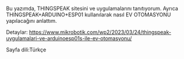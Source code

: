 Bu yazımda, THINGSPEAK sitesini ve uygulamalarını tanıtıyorum. 
Ayrıca THINGSPEAK+ARDUINO+ESP01 kullanılarak nasıl EV OTOMASYONU yapılacağını anlattım. 

Detaylar: https://www.mikrobotik.com/wp2/2023/03/24/thingspeak-uygulamalari-ve-arduinoesp01s-ile-ev-otomasyonu/


Sayfa dili:Türkçe


